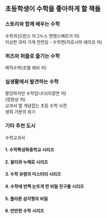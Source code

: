 ## 초등학생이 수학을 좋아하게 할 책들  
### 스토리와 함께 배우는 수학  
수학귀신(한스 마그누스 엔첸스베르거 저)  
이상한 과자 가게 천천당 -  수학편(히로시마 레이코 저)  
### 퀴즈와 퍼즐로 즐기는 수학  
매직수학(조엘 레비 저)  
### 실생활에서 발견하는 수학  
황당하지만 수학입니다(이광연 저)  
(정완상 저)  
교과서 옆 개념잡는 초등 수학 사전  
생쥐 가문의 위기  
### 기타 추천 도시  
수학교과서  
  
#### 1. 수학특성화중학교 시리즈  
#### 2. 찰리와 누메로 시리즈  
#### 3. 수학 유령의 미스터리 시리즈  
#### 4. 수학에 번쩍 눈뜨게 한 비밀 친구들 시리즈  
#### 5. 플라톤 삼각형의 비밀  
#### 6. 만만한 수학 시리즈  
